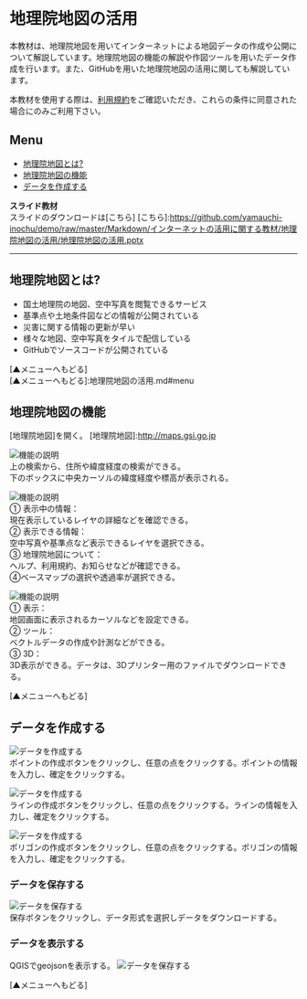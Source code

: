 # 地理院地図の活用
本教材は、地理院地図を用いてインターネットによる地図データの作成や公開について解説しています。地理院地図の機能の解説や作図ツールを用いたデータ作成を行います。また、GitHubを用いた地理院地図の活用に関しても解説しています。

本教材を使用する際は、[利用規約]をご確認いただき、これらの条件に同意された場合にのみご利用下さい。


[利用規約]:../../../../master/利用規約.md

**Menu**
------
* [地理院地図とは?](#地理院地図とは?)
* [地理院地図の機能](#地理院地図の機能)
* [データを作成する](#データを作成する)


**スライド教材**  
スライドのダウンロードは[こちら]
[こちら]:https://github.com/yamauchi-inochu/demo/raw/master/Markdown/インターネットの活用に関する教材/地理院地図の活用/地理院地図の活用.pptx

--------

## 地理院地図とは?

- 国土地理院の地図、空中写真を閲覧できるサービス
- 基準点や土地条件図などの情報が公開されている
- 災害に関する情報の更新が早い
- 様々な地図、空中写真をタイルで配信している
- GitHubでソースコードが公開されている

[▲メニューへもどる]  
[▲メニューへもどる]:地理院地図の活用.md#menu

## 地理院地図の機能
[地理院地図]を開く。
[地理院地図]:http://maps.gsi.go.jp

![機能の説明](pic/pic_1.png)  
上の検索から、住所や緯度経度の検索ができる。  
下のボックスに中央カーソルの緯度経度や標高が表示される。

![機能の説明](pic/pic_2.png)  
① 表示中の情報：  
現在表示しているレイヤの詳細などを確認できる。  
② 表示できる情報：  
空中写真や基準点など表示できるレイヤを選択できる。   
③ 地理院地図について：  
ヘルプ、利用規約、お知らせなどが確認できる。  
④ベースマップの選択や透過率が選択できる。  

![機能の説明](pic/pic_3.png)  
① 表示：  
地図画面に表示されるカーソルなどを設定できる。  
② ツール：  
ベクトルデータの作成や計測などができる。  
③ 3D：  
3D表示ができる。データは、3Dプリンター用のファイルでダウンロードできる。

[▲メニューへもどる]  

## データを作成する
![データを作成する](pic/pic_4.png)  
ポイントの作成ボタンをクリックし、任意の点をクリックする。ポイントの情報を入力し、確定をクリックする。

![データを作成する](pic/pic_5.png)  
ラインの作成ボタンをクリックし、任意の点をクリックする。ラインの情報を入力し、確定をクリックする。

![データを作成する](pic/pic_6.png)  
ポリゴンの作成ボタンをクリックし、任意の点をクリックする。ポリゴンの情報を入力し、確定をクリックする。

### データを保存する
![データを保存する](pic/pic_7.png)  
保存ボタンをクリックし、データ形式を選択しデータをダウンロードする。

### データを表示する
QGISでgeojsonを表示する。
![データを保存する](pic/pic_8.png)  

[▲メニューへもどる]  
